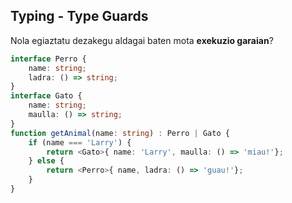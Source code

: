 ## Typing - Type Guards

Nola egiaztatu dezakegu aldagai baten mota **exekuzio garaian**?
```typescript
interface Perro {
    name: string;
    ladra: () => string;
}
interface Gato {
    name: string;
    maulla: () => string;
}
function getAnimal(name: string) : Perro | Gato {
    if (name === 'Larry') {
        return <Gato>{ name: 'Larry', maulla: () => 'miau!'};
    } else {
        return <Perro>{ name, ladra: () => 'guau!'};
    }
}

```